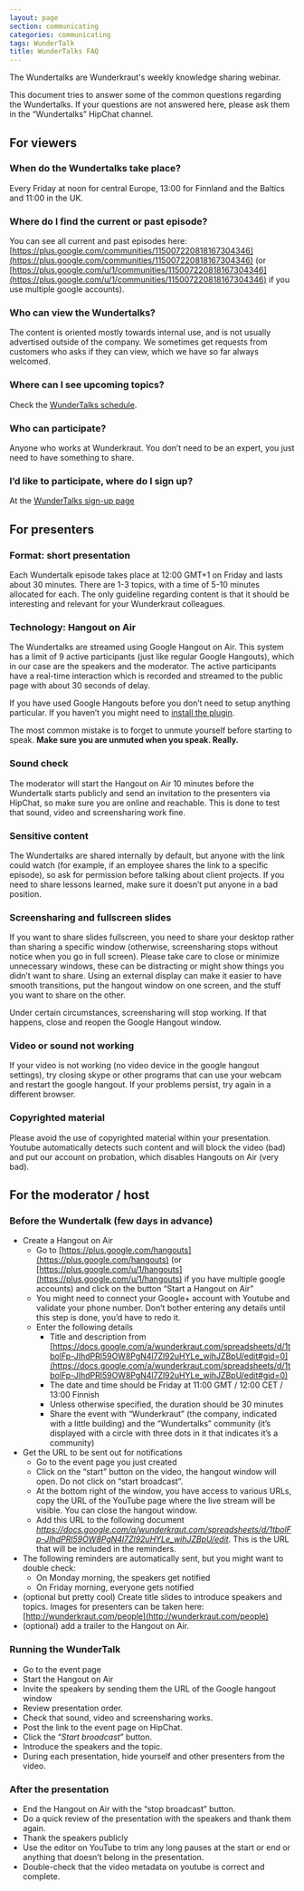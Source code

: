 ```yaml
---
layout: page
section: communicating
categories: communicating
tags: WunderTalk
title: WunderTalks FAQ
---
```


The Wundertalks are Wunderkraut's weekly knowledge sharing webinar. 

This document tries to answer some of the common questions regarding the Wundertalks. If your questions are not answered here, please ask them in the “Wundertalks” HipChat channel.

## For viewers

### When do the Wundertalks take place?

Every Friday at noon for central Europe, 13:00 for Finnland and the Baltics and 11:00 in the UK.

### Where do I find the current or past episode?

You can see all current and past episodes here: [https://plus.google.com/communities/115007220818167304346](https://plus.google.com/communities/115007220818167304346) (or [https://plus.google.com/u/1/communities/115007220818167304346](https://plus.google.com/u/1/communities/115007220818167304346) if you use multiple google accounts).

### Who can view the Wundertalks?

The content is oriented mostly towards internal use, and is not usually advertised outside of the company. We sometimes get requests from customers who asks if they can view, which we have so far always welcomed.

### Where can I see upcoming topics?

Check the [WunderTalks schedule](https://docs.google.com/a/wunderkraut.com/spreadsheets/d/1tbolFp-JIhdPRl59OW8PgN4l7Zl92uHYLe_wihJZBpU/edit).

### Who can participate?

Anyone who works at Wunderkraut. You don’t need to be an expert, you just need to have something to share.

### I’d like to participate, where do I sign up?

At the [WunderTalks sign-up page](https://docs.google.com/a/wunderkraut.com/forms/d/18y9SVhMXsi6Ewfy5AV4Yvjk2AUgYwO-3HNoDAkL8VFY/viewform)

## For presenters

### Format: short presentation

Each Wundertalk episode takes place at 12:00 GMT+1 on Friday and lasts about 30 minutes. There are 1-3 topics, with a time of 5-10 minutes allocated for each. The only guideline regarding content 
is that it should be interesting and relevant for your Wunderkraut colleagues.

### Technology: Hangout on Air

The Wundertalks are streamed using Google Hangout on Air. This system has a limit of 9 active participants (just like regular Google Hangouts), which in our case are the speakers and the moderator. The active participants have a real-time interaction which is recorded and streamed to the public page with about 30 seconds of delay. 

If you have used Google Hangouts before you don’t need to setup anything particular. If you haven’t you might need to [install the plugin](https://www.google.com/tools/dlpage/hangoutplugin).

The most common mistake is to forget to unmute yourself before starting to speak. **Make sure you are unmuted when you speak. Really.**

### Sound check

The moderator will start the Hangout on Air 10 minutes before the Wundertalk starts publicly and send an invitation to the presenters via HipChat, so make sure you are online and reachable. This is done to test that sound, video and screensharing work fine.

### Sensitive content

The Wundertalks are shared internally by default, but anyone with the link could watch (for example, if an employee shares the link to a specific episode), so ask for permission before talking about client projects. If you need to share lessons learned, make sure it doesn’t put anyone in a bad position. 

### Screensharing and fullscreen slides

If you want to share slides fullscreen, you need to share your desktop rather than sharing a specific window (otherwise, screensharing stops without notice when you go in full screen). Please take care to close or minimize unnecessary windows, these can be distracting or might show things you didn’t want to share. Using an external display can make it easier to have smooth transitions, put the hangout window on one screen, and the stuff you want to share on the other.

Under certain circumstances, screensharing will stop working. If that happens, close and reopen the Google Hangout window.

### Video or sound not working

If your video is not working (no video device in the google hangout settings), try closing skype or other programs that can use your webcam and restart the google hangout. If your problems persist, try again in a different browser.

### Copyrighted material

Please avoid the use of copyrighted material within your presentation. Youtube automatically detects such content and will block the video (bad) and put our account on probation, which disables Hangouts on Air (very bad).

## For the moderator / host

### Before the Wundertalk (few days in advance)

 - Create a Hangout on Air
 	 - Go to [https://plus.google.com/hangouts](https://plus.google.com/hangouts) (or [https://plus.google.com/u/1/hangouts](https://plus.google.com/u/1/hangouts) if you have multiple google accounts) and click on the button “Start a Hangout on Air”
	 - You might need to connect your Google+ account with Youtube and validate your phone number. Don’t bother entering any details until this step is done, you’d have to redo it.
	 - Enter the following details
	 	 - Title and description from [https://docs.google.com/a/wunderkraut.com/spreadsheets/d/1tbolFp-JIhdPRl59OW8PgN4l7Zl92uHYLe_wihJZBpU/edit#gid=0](https://docs.google.com/a/wunderkraut.com/spreadsheets/d/1tbolFp-JIhdPRl59OW8PgN4l7Zl92uHYLe_wihJZBpU/edit#gid=0)
		 - The date and time should be Friday at 11:00 GMT / 12:00 CET / 13:00 Finnish
		 - Unless otherwise specified, the duration should be 30 minutes
		 - Share the event with “Wunderkraut” (the company, indicated with a little building) and the “Wundertalks” community (it’s displayed with a circle with three dots in it that indicates it’s a community)
 - Get the URL to be sent out for notifications
	 - Go to the event page you just created
	 - Click on the “start” button on the video, the hangout window will open. Do not click on “start broadcast”.
	 - At the bottom right of the window, you have access to various URLs, copy the URL of the YouTube page where the live stream will be visible. You can close the hangout window.
	 - Add this URL to the following document *https://docs.google.com/a/wunderkraut.com/spreadsheets/d/1tbolFp-JIhdPRl59OW8PgN4l7Zl92uHYLe_wihJZBpU/edit*. This is the URL that will be included in the reminders.
 - The following reminders are automatically sent, but you might want to double check:
 	 - On Monday morning, the speakers get notified
 	  - On Friday morning, everyone gets notified
 - (optional but pretty cool) Create title slides to introduce speakers and topics. Images for presenters can be taken here: [http://wunderkraut.com/people](http://wunderkraut.com/people) 
 - (optional) add a trailer to the Hangout on Air.
 
### Running the WunderTalk

 - Go to the event page
 - Start the Hangout on Air
 - Invite the speakers by sending them the URL of the Google hangout window
 - Review presentation order.
 - Check that sound, video and screensharing works. 
 - Post the link to the event page on HipChat.
 - Click the “*Start broadcast*” button.
 - Introduce the speakers and the topic.
 - During each presentation, hide yourself and other presenters from the video.

### After the presentation

 - End the Hangout on Air with the “stop broadcast” button.
 - Do a quick review of the presentation with the speakers and thank them again.
 - Thank the speakers publicly 
 - Use the editor on YouTube to trim any long pauses at the start or end or anything that doesn’t belong in the presentation.
 - Double-check that the video metadata on youtube is correct and complete.

